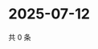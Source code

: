 # 2025-07-12

共 0 条

<!-- BEGIN ZHIHUVIDEO -->
<!-- 最后更新时间 Sat Jul 12 2025 16:14:20 GMT+0800 (China Standard Time) -->

<!-- END ZHIHUVIDEO -->
